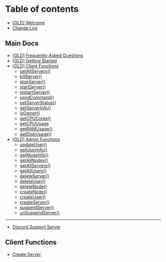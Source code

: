 # Table of contents

* [\[OLD\] Welcome](README.md)
* [Change Log](change-log.md)

## Main Docs <a id="main"></a>

* [\[OLD\] Frequently Asked Questions](main/frequently-asked-questions.md)
* [\[OLD\] Getting Started](main/getting-started.md)
* [\[OLD\] Client Functions](main/client-functions/README.md)
  * [getAllServers\(\)](main/client-functions/getallservers.md)
  * [killServer\(\)](main/client-functions/killserver.md)
  * [stopServer\(\)](main/client-functions/stopserver.md)
  * [startServer\(\)](main/client-functions/startserver.md)
  * [restartServer\(\)](main/client-functions/restartserver.md)
  * [sendCommand\(\)](main/client-functions/sendcommand.md)
  * [getServerStatus\(\)](main/client-functions/getserverstatus.md)
  * [getServerInfo\(\)](main/client-functions/getserverinfo.md)
  * [isOwner\(\)](main/client-functions/isowner.md)
  * [getCPUCores\(\)](main/client-functions/getcpucores.md)
  * [getCPUUsage](main/client-functions/getcpuusage.md)
  * [getRAMUsage\(\)](main/client-functions/getramusage.md)
  * [getDiskUsage\(\)](main/client-functions/getdiskusage.md)
* [\[OLD\] Admin Functions](main/admin-functions/README.md)
  * [updateUser\(\)](main/admin-functions/updateuser.md)
  * [getUserInfo\(\)](main/admin-functions/getuserinfo.md)
  * [getNodeInfo\(\)](main/admin-functions/untitled.md)
  * [getAllNodes\(\)](main/admin-functions/getallnodes.md)
  * [getAllServers\(\)](main/admin-functions/getallservers.md)
  * [getAllUsers\(\)](main/admin-functions/getallusers.md)
  * [deleteServer\(\)](main/admin-functions/deleteserver.md)
  * [deleteUser\(\)](main/admin-functions/deleteuser.md)
  * [deleteNode\(\)](main/admin-functions/deletenode.md)
  * [createNode\(\)](main/admin-functions/createnode.md)
  * [createUser\(\)](main/admin-functions/createuser.md)
  * [createServer\(\)](main/admin-functions/createserver.md)
  * [suspendServer\(\)](main/admin-functions/suspendserver.md)
  * [unSuspendServer\(\)](main/admin-functions/unsuspendserver.md)

---

* [Discord Support Server](https://discord.com/HvQ4JTqCvs)

## Client Functions <a id="client"></a>

* [Create Server](client/create-server.md)

